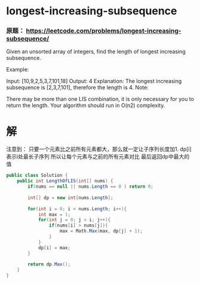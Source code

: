 # longest-increasing-subsequence

### 原题： https://leetcode.com/problems/longest-increasing-subsequence/

Given an unsorted array of integers, find the length of longest increasing subsequence.

Example:

Input: [10,9,2,5,3,7,101,18]
Output: 4 
Explanation: The longest increasing subsequence is [2,3,7,101], therefore the length is 4. 
Note:

There may be more than one LIS combination, it is only necessary for you to return the length.
Your algorithm should run in O(n2) complexity.

# 解
注意到： 只要一个元素比之前所有元素都大，那么就一定让子序列长度加1.
dp[i] 表示i处最长子序列
所以让每个元素与之前的所有元素对比
最后返回dp中最大的值


```c#
public class Solution {
    public int LengthOfLIS(int[] nums) {
        if(nums == null || nums.Length == 0 ) return 0;
        
        int[] dp = new int[nums.Length];
        
        for(int i = 0; i < nums.Length; i++){
            int max = 1;
            for(int j = 0; j < i; j++){
                if(nums[i] > nums[j]){
                    max = Math.Max(max, dp[j] + 1);
                }
            }
            dp[i] = max;
        }
        
        return dp.Max();
    }
}

```


